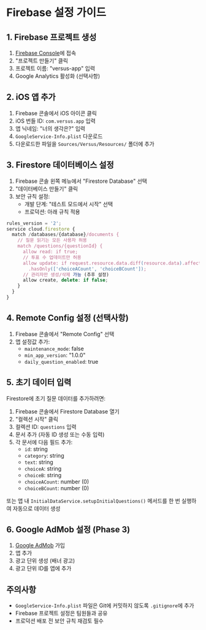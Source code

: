 # Firebase 설정 가이드

## 1. Firebase 프로젝트 생성

1. [Firebase Console](https://console.firebase.google.com/)에 접속
2. "프로젝트 만들기" 클릭
3. 프로젝트 이름: "versus-app" 입력
4. Google Analytics 활성화 (선택사항)

## 2. iOS 앱 추가

1. Firebase 콘솔에서 iOS 아이콘 클릭
2. iOS 번들 ID: `com.versus.app` 입력
3. 앱 닉네임: "너의 생각은?" 입력
4. `GoogleService-Info.plist` 다운로드
5. 다운로드한 파일을 `Sources/Versus/Resources/` 폴더에 추가

## 3. Firestore 데이터베이스 설정

1. Firebase 콘솔 왼쪽 메뉴에서 "Firestore Database" 선택
2. "데이터베이스 만들기" 클릭
3. 보안 규칙 설정:
   - 개발 단계: "테스트 모드에서 시작" 선택
   - 프로덕션: 아래 규칙 적용

```javascript
rules_version = '2';
service cloud.firestore {
  match /databases/{database}/documents {
    // 질문 읽기는 모든 사용자 허용
    match /questions/{questionId} {
      allow read: if true;
      // 투표 수 업데이트만 허용
      allow update: if request.resource.data.diff(resource.data).affectedKeys()
        .hasOnly(['choiceACount', 'choiceBCount']);
      // 관리자만 생성/삭제 가능 (추후 설정)
      allow create, delete: if false;
    }
  }
}
```

## 4. Remote Config 설정 (선택사항)

1. Firebase 콘솔에서 "Remote Config" 선택
2. 앱 설정값 추가:
   - `maintenance_mode`: false
   - `min_app_version`: "1.0.0"
   - `daily_question_enabled`: true

## 5. 초기 데이터 입력

Firestore에 초기 질문 데이터를 추가하려면:

1. Firebase 콘솔에서 Firestore Database 열기
2. "컬렉션 시작" 클릭
3. 컬렉션 ID: `questions` 입력
4. 문서 추가 (자동 ID 생성 또는 수동 입력)
5. 각 문서에 다음 필드 추가:
   - `id`: string
   - `category`: string
   - `text`: string
   - `choiceA`: string
   - `choiceB`: string
   - `choiceACount`: number (0)
   - `choiceBCount`: number (0)

또는 앱 내 `InitialDataService.setupInitialQuestions()` 메서드를 한 번 실행하여 자동으로 데이터 생성

## 6. Google AdMob 설정 (Phase 3)

1. [Google AdMob](https://admob.google.com/) 가입
2. 앱 추가
3. 광고 단위 생성 (배너 광고)
4. 광고 단위 ID를 앱에 추가

## 주의사항

- `GoogleService-Info.plist` 파일은 Git에 커밋하지 않도록 `.gitignore`에 추가
- Firebase 프로젝트 설정은 팀원들과 공유
- 프로덕션 배포 전 보안 규칙 재검토 필수